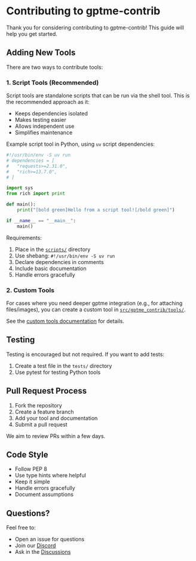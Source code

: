# Contributing to gptme-contrib

Thank you for considering contributing to gptme-contrib! This guide will help you get started.

## Adding New Tools

There are two ways to contribute tools:

### 1. Script Tools (Recommended)

Script tools are standalone scripts that can be run via the shell tool. This is the recommended approach as it:
- Keeps dependencies isolated
- Makes testing easier
- Allows independent use
- Simplifies maintenance

Example script tool in Python, using `uv` script dependencies:

```python
#!/usr/bin/env -S uv run
# dependencies = [
#   "requests>=2.31.0",
#   "rich>=13.7.0",
# ]

import sys
from rich import print

def main():
    print("[bold green]Hello from a script tool![/bold green]")

if __name__ == "__main__":
    main()
```

Requirements:
1. Place in the [`scripts/`](./scripts) directory
2. Use shebang: `#!/usr/bin/env -S uv run`
3. Declare dependencies in comments
4. Include basic documentation
5. Handle errors gracefully

### 2. Custom Tools

For cases where you need deeper gptme integration (e.g., for attaching files/images), you can create a custom tool in [`src/gptme_contrib/tools/`](./src/gptme_contrib/tools).

See the [custom tools documentation](https://gptme.org/docs/custom_tool.html) for details.

## Testing

Testing is encouraged but not required. If you want to add tests:

1. Create a test file in the `tests/` directory
2. Use pytest for testing Python tools

## Pull Request Process

1. Fork the repository
2. Create a feature branch
3. Add your tool and documentation
4. Submit a pull request

We aim to review PRs within a few days.

## Code Style

- Follow PEP 8
- Use type hints where helpful
- Keep it simple
- Handle errors gracefully
- Document assumptions

## Questions?

Feel free to:
- Open an issue for questions
- Join our [Discord](https://discord.gg/NMaCmmkxWv)
- Ask in the [Discussions](https://github.com/ErikBjare/gptme-contrib/discussions)
